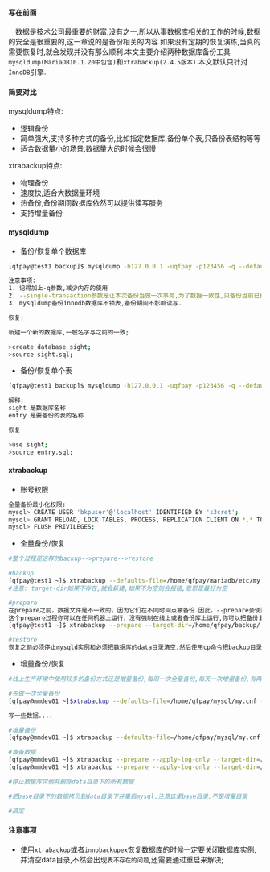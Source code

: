 #### 写在前面

&emsp;数据是技术公司最重要的财富,没有之一,所以从事数据库相关的工作的时候,数据的安全是很重要的,这一章说的是备份相关的内容.如果没有定期的恢复演练,当真的需要恢复时,就会发现并没有那么顺利.本文主要介绍两种数据库备份工具`mysqldump(MariaDB10.1.20中包含)`和`xtrabackup(2.4.5版本)`.本文默认只针对`InnoDB`引擎.

#### 简要对比

mysqldump特点:

* 逻辑备份
* 简单强大,支持多种方式的备份,比如指定数据库,备份单个表,只备份表结构等等
* 适合数据量小的场景,数据量大的时候会很慢


xtrabackup特点:

* 物理备份
* 速度快,适合大数据量环境
* 热备份,备份期间数据库依然可以提供读写服务
* 支持增量备份


#### mysqldump

* 备份/恢复单个数据库

```bash
[qfpay@test1 backup]$ mysqldump -h127.0.0.1 -uqfpay -p123456 -q --default-character-set=utf8 --single-transaction  sight > sight.sql

注意事项:
1. 记得加上-q参数,减少内存的使用
2. --single-transaction参数是让本次备份当做一次事务,为了数据一致性,只备份当前已经提交的事务.
3. mysqldump备份innodb数据库不锁表,备份期间不影响读写.

恢复:

新建一个新的数据库,一般名字与之前的一致;

>create database sight;
>source sight.sql;

```

* 备份/恢复单个表

```bash
[qfpay@test1 backup]$ mysqldump -h127.0.0.1 -uqfpay -p123456 -q --default-character-set=utf8 --single-transaction  sight entry > entry.sql

解释:
sight 是数据库名称
entry 是要备份的表的名称

恢复

>use sight;
>source entry.sql;

```

#### xtrabackup

* 账号权限

```bash
全量备份最小化权限:
mysql> CREATE USER 'bkpuser'@'localhost' IDENTIFIED BY 's3cret';mysql> GRANT RELOAD, LOCK TABLES, PROCESS, REPLICATION CLIENT ON *.* TO 'bkpuser'@'localhost';mysql> FLUSH PRIVILEGES;

```


* 全量备份/恢复

```bash
#整个过程是这样的backup-->prepare-->restore

#backup
[qfpay@test1 ~]$ xtrabackup --defaults-file=/home/qfpay/mariadb/etc/my.cnf --user=qfpay --password=123456 --backup --target-dir=/home/qfpay/backup/
#注意: target-dir如果不存在,就会新建,如果不为空则会报错,意思是最好为空

#prepare
在prepare之前，数据文件是不一致的，因为它们在不同时间点被备份.因此，--prepare会使所有数据文件的步调达成一致
这个prepare过程你可以在任何机器上运行，没有强制在线上或者备份库上运行,你可以把备份复制到闲置的服务器上去运行prepare，以此来降低备份库的压力,不过，你必须保证backup和prepare所使用的xtrabackup的版本要一致
[qfpay@test1 ~]$ xtrabackup --prepare --target-dir=/home/qfpay/backup/

#restore
恢复之前必须停止mysqld实例和必须把数据库的data目录清空,然后使用cp命令把backup目录下的所有文件复制到data目录下,然后检查文件的权限,所属组等,确保mysql实例有权限操作数据,最后启动数据库进程即可.

```

* 增量备份/恢复

```bash
#线上生产环境中使用较多的备份方式还是增量备份,每周一次全量备份,每天一次增量备份,有两种方式,第一种是这样的,每周一一次全量备份,然后周二基于周一做增量,周三基于周二做增量,另一种是周二,周三都基于周一做增量,第一种恢复的时候有点麻烦,而且每天增长的量也不是很大,所以就选择第二种吧,方法都类似

#先做一次全量备份
[qfpay@mmdev01 ~]$xtrabackup --defaults-file=/home/qfpay/mysql/my.cnf --user=root --backup --target-dir=/home/qfpay/bk/base/

写一些数据....

#增量备份
[qfpay@mmdev01 ~]$ xtrabackup --defaults-file=/home/qfpay/mysql/my.cnf --user=root --backup --target-dir=/home/qfpay/bk/inc1/ --incremental-basedir=/home/qfpay/bk/base/

#准备数据
[qfpay@mmdev01 ~]$ xtrabackup --prepare --apply-log-only --target-dir=/home/qfpay/bk/base/
[qfpay@mmdev01 ~]$ xtrabackup --prepare --apply-log-only --target-dir=/home/qfpay/bk/base/ --incremental-dir=/home/qfpay/bk/inc1/

#停止数据库实例并删除data目录下的所有数据

#把base目录下的数据拷贝到data目录下并重启mysql,注意这里base目录,不是增量目录

#搞定


```


#### 注意事项

* 使用`xtrabackup`或者`innobackupex`恢复数据库的时候一定要关闭数据库实例,并清空data目录,不然会出现`表不存在的问题`,还需要通过重启来解决;
